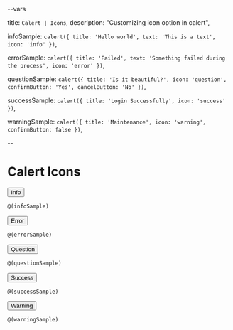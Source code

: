 --vars

title: `Calert | Icons`,
description: "Customizing icon option in calert",

infoSample: `calert({ title: 'Hello world', text: 'This is a text', icon: 'info' })`,

errorSample: `calert({ title: 'Failed', text: 'Something failed during the process', icon: 'error' })`,

questionSample: `calert({ title: 'Is it beautiful?', icon: 'question', confirmButton: 'Yes', cancelButton: 'No' })`,

successSample: `calert({ title: 'Login Successfully', icon: 'success' })`,

warningSample: `calert({ title: 'Maintenance', icon: 'warning', confirmButton: false })`,

--

# Calert Icons

<div class="sample-container">

<button onclick="@(infoSample)" class="ca-btn ca-btn-info">Info</button>

```javascript
@(infoSample)
```

</div>

<div class="sample-container">

<button onclick="@(errorSample)" class="ca-btn ca-btn-error">Error</button>

```javascript
@(errorSample)
```

</div>

<div class="sample-container">

<button onclick="@(questionSample)" class="ca-btn ca-btn-question">Question</button>

```javascript
@(questionSample)
```

</div>

<div class="sample-container">

<button onclick="@(successSample)" class="ca-btn ca-btn-success">Success</button>

```javascript
@(successSample)
```

</div>
<div class="sample-container">

<button onclick="@(warningSample)" class="ca-btn ca-btn-warning">Warning</button>

```javascript
@(warningSample)
```

</div>
